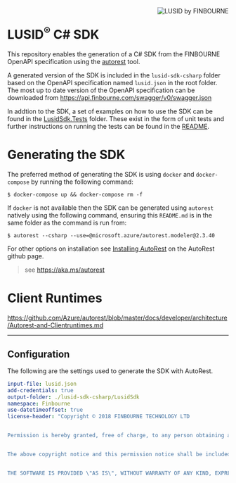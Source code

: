 <img align="right" src="https://content.finbourne.com/LUSIDDocHeader.png" alt="LUSID by FINBOURNE">

# LUSID<sup>®</sup> C# SDK

This repository enables the generation of a C# SDK from the FINBOURNE OpenAPI specification using the [autorest](https://github.com/Azure/autorest) tool.

A generated version of the SDK is included in the `lusid-sdk-csharp` folder based on the OpenAPI specification named `lusid.json` in the root folder.  The most up to date version of the OpenAPI specification can be downloaded from https://api.finbourne.com/swagger/v0/swagger.json

In addtion to the SDK, a set of examples on how to use the SDK can be found in the [LusidSdk.Tests](https://github.com/finbourne/lusid-sdk-csharp/tree/master/lusid-sdk-csharp/LusidSdk.Tests) folder.  These exist in the form of unit tests and further instructions on running the tests can be found in the [README](https://github.com/finbourne/lusid-sdk-csharp/blob/master/lusid-sdk-csharp/readme.md).

# Generating the SDK

The preferred method of generating the SDK is using `docker` and `docker-compose` by running the following command: 

```
$ docker-compose up && docker-compose rm -f
```

If `docker` is not available then the SDK can be generated using `autorest` natively using the following command, ensuring this `README.md` is in the same folder as the command is run from:

```
$ autorest --csharp --use=@microsoft.azure/autorest.modeler@2.3.40
```

For other options on installation see [Installing AutoRest](https://aka.ms/autorest/install) on the AutoRest github page.

> see https://aka.ms/autorest

# Client Runtimes
https://github.com/Azure/autorest/blob/master/docs/developer/architecture/Autorest-and-Clientruntimes.md

---

## Configuration 
The following are the settings used to generate the SDK with AutoRest.

``` yaml
input-file: lusid.json
add-credentials: true
output-folder: ./lusid-sdk-csharp/LusidSdk
namespace: Finbourne
use-datetimeoffset: true
license-header: "Copyright © 2018 FINBOURNE TECHNOLOGY LTD


Permission is hereby granted, free of charge, to any person obtaining a copy of this software and associated documentation files (the \"Software\"), to deal in the Software without restriction, including without limitation the rights to use, copy, modify, merge, publish, distribute, sublicense, and/or sell copies of the Software, and to permit persons to whom the Software is furnished to do so, subject to the following conditions:


The above copyright notice and this permission notice shall be included in all copies or substantial portions of the Software.


THE SOFTWARE IS PROVIDED \"AS IS\", WITHOUT WARRANTY OF ANY KIND, EXPRESS OR IMPLIED, INCLUDING BUT NOT LIMITED TO THE WARRANTIES OF MERCHANTABILITY, FITNESS FOR A PARTICULAR PURPOSE AND NONINFRINGEMENT. IN NO EVENT SHALL THE AUTHORS OR COPYRIGHT HOLDERS BE LIABLE FOR ANY CLAIM, DAMAGES OR OTHER LIABILITY, WHETHER IN AN ACTION OF CONTRACT, TORT OR OTHERWISE, ARISING FROM, OUT OF OR IN CONNECTION WITH THE SOFTWARE OR THE USE OR OTHER DEALINGS IN THE SOFTWARE."

```
